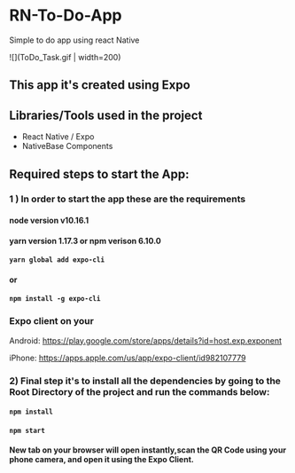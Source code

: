 # RN-To-Do-App
Simple to do app using react Native

![](ToDo_Task.gif | width=200)

## This app it's created using Expo
## Libraries/Tools used in the project
- React Native / Expo
- NativeBase Components

## Required steps to start the App: 
### 1 ) In order to start the app these are the requirements

#### node version v10.16.1
#### yarn version 1.17.3 or npm verison 6.10.0
#### `yarn global add expo-cli`
#### or
#### `npm install -g expo-cli`

### Expo client on your
Android: https://play.google.com/store/apps/details?id=host.exp.exponent

iPhone: 
https://apps.apple.com/us/app/expo-client/id982107779

### 2) Final step it's to install all the dependencies by going to the Root Directory of the project and run the commands below:
#### `npm install`
#### `npm start`
#### New tab on your browser will open instantly,scan the QR Code using your phone camera, and open it using the Expo Client.



